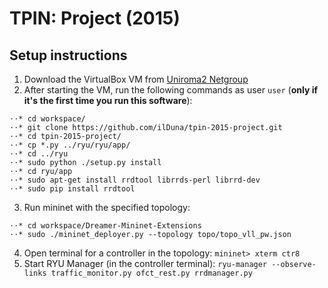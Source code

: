 # TPIN: Project (2015)
## Setup instructions

1. Download the VirtualBox VM from [Uniroma2 Netgroup](http://netgroup.uniroma2.it/twiki/bin/view/Oshi/WebHome#AnchorSoftDown)
2. After starting the VM, run the following commands as user `user` (**only if it's the first time you run this software**):
```
⋅⋅* cd workspace/
⋅⋅* git clone https://github.com/ilDuna/tpin-2015-project.git
⋅⋅* cd tpin-2015-project/
⋅⋅* cp *.py ../ryu/ryu/app/
⋅⋅* cd ../ryu
⋅⋅* sudo python ./setup.py install
⋅⋅* cd ryu/app
⋅⋅* sudo apt-get install rrdtool librrds-perl librrd-dev
⋅⋅* sudo pip install rrdtool
```
3. Run mininet with the specified topology:
```
⋅⋅* cd workspace/Dreamer-Mininet-Extensions
⋅⋅* sudo ./mininet_deployer.py --topology topo/topo_vll_pw.json
```
4. Open terminal for a controller in the topology: `mininet> xterm ctr8`
5. Start RYU Manager (in the controller terminal): `ryu-manager --observe-links traffic_monitor.py ofct_rest.py rrdmanager.py`

